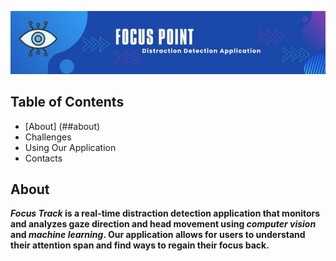 ![Header](./banner.jpg)

## Table of Contents
* [About] (##about)
* Challenges
* Using Our Application
* Contacts

## About
**_Focus Track_ is a real-time distraction detection application that monitors and analyzes gaze direction and head movement using _computer vision_ and _machine learning_. Our application allows for users to understand their attention span and find ways to regain their focus back.**
